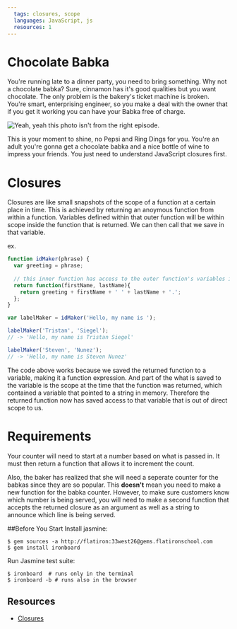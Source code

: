 ```yaml
---
  tags: closures, scope
  languages: JavaScript, js
  resources: 1
---
```


# Chocolate Babka
You're running late to a dinner party, you need to bring something.  Why not a chocolate babka? Sure, cinnamon has it's good qualities but you want chocolate.  The only problem is the bakery's ticket machine is broken.  You're smart, enterprising engineer, so you make a deal with the owner that if you get it working you can have your Babka free of charge.

![Yeah, yeah this photo isn't from the right episode.](http://www.quickmeme.com/img/27/27aa816144b2b20b96d7fdeb5e1cc1a1ebbe868ccbecea807fd75761e6ac2a79.jpg)

This is your moment to shine, no Pepsi and Ring Dings for you.  You're an adult you're gonna get a chocolate babka and a nice bottle of wine to impress your friends.  You just need to understand JavaScript closures first.

# Closures
Closures are like small snapshots of the scope of a function at a certain place in time.  This is achieved by returning an anoymous function from within a function.  Variables defined within that outer function will be within scope inside the function that is returned.  We can then call that we save in that variable.

ex.
```javascript
function idMaker(phrase) {
  var greeting = phrase;
  
  // this inner function has access to the outer function's variables including the parameter
  return function(firstName, lastName){
    return greeting + firstName + ' ' + lastName + '.';
  };
}

var labelMaker = idMaker('Hello, my name is ');

labelMaker('Tristan', 'Siegel');
// -> 'Hello, my name is Tristan Siegel'

labelMaker('Steven', 'Nunez');
// -> 'Hello, my name is Steven Nunez'
```

The code above works because we saved the returned function to a variable, making it a function expression. And part of the what is saved to the variable is the scope at the time that the function was returned, which contained a variable that pointed to a string in memory.  Therefore the returned function now has saved access to that variable that is out of direct scope to us.

# Requirements
Your counter will need to start at a number based on what is passed in. It must then return a function that allows it to increment the count.

Also, the baker has realized that she will need a seperate counter for the babkas since they are so popular.  This __doesn't__ mean you need to make a new function for the babka counter. However, to make sure customers know which number is being served, you will need to make a second function that accepts the returned closure as an argument as well as a string to announce which line is being served.

##Before You Start
Install jasmine:
  ```shell
  $ gem sources -a http://flatiron:33west26@gems.flatironschool.com
  $ gem install ironboard
  ```
Run Jasmine test suite:
  ```shell
  $ ironboard  # runs only in the terminal
  $ ironboard -b # runs also in the browser
  ```

## Resources
* [Closures](http://javascriptissexy.com/understand-javascript-closures-with-ease/)